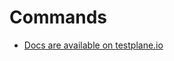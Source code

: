 # Commands

- [Docs are available on testplane.io](https://testplane.io/docs/v8/html-reporter/html-reporter-commands/)
